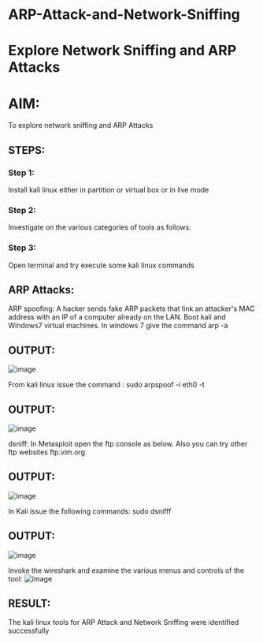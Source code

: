 # ARP-Attack-and-Network-Sniffing
# Explore Network Sniffing and ARP Attacks

# AIM:

To explore network sniffing and ARP Attacks

## STEPS:

### Step 1:

Install kali linux either in partition or virtual box or in live mode

### Step 2:

Investigate on the various categories of tools as follows:


### Step 3:
Open terminal and try execute some kali linux commands

## ARP Attacks:  
ARP spoofing: A hacker sends fake ARP packets that link an attacker's MAC address with an IP of a computer already on the LAN. 
Boot kali and Windows7 virtual machines.
In windows 7 give the command arp -a
## OUTPUT:
![image](https://github.com/Saranyaaav/ARP-Attack-and-Network-Sniffing/assets/144870813/ead8183b-1e8e-4191-9a40-043e8364e8ca)


From kali linux issue the command :
sudo arpspoof -i eth0 -t <target system> <gateway>
## OUTPUT:
![image](https://github.com/Saranyaaav/ARP-Attack-and-Network-Sniffing/assets/144870813/6968a7ce-34ec-4053-b772-1544f7e0f730)


 dsniff:
In Metasploit open the ftp console as below. Also you can try other ftp websites ftp.vim.org

## OUTPUT:
![image](https://github.com/Saranyaaav/ARP-Attack-and-Network-Sniffing/assets/144870813/cd186aad-7cb2-4b65-8e51-ef7d91acd5e6)


In Kali issue the following commands:
sudo dsnifff
## OUTPUT:
![image](https://github.com/Saranyaaav/ARP-Attack-and-Network-Sniffing/assets/144870813/d1c3ec67-1de5-4fd4-b29c-474cfb14897c)


Invoke the wireshark and examine the various menus  and controls of the tool:
![image](https://github.com/Saranyaaav/ARP-Attack-and-Network-Sniffing/assets/144870813/535d1484-88e5-42ca-904a-fca1c20d78af)


## RESULT:
The kali linux tools for ARP Attack and Network Sniffing were identified successfully
